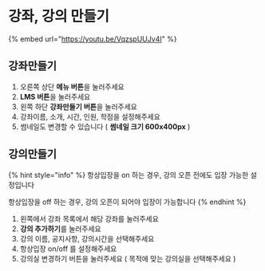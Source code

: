 # 강좌, 강의 만들기

{% embed url="https://youtu.be/VqzspUUJv4I" %}

## 강좌만들기

1. 오른쪽 상단 **메뉴 버튼**을 눌러주세요&#x20;
2. **LMS 버튼**을 눌러주세요&#x20;
3. 왼쪽 하단 **강좌만들기 버튼**을 눌러주세요&#x20;
4. 강좌이름, 소개, 시간, 인원, 학점을 설정해주세요&#x20;
5. 썸네일도 변경할 수 있습니다 ( **썸네일 크기 600x400px** )&#x20;



## 강의만들기

{% hint style="info" %}
항상입장을 on 하는 경우, 강의 오픈 전에도 입장 가능한 설정입니다&#x20;

항상입장을 off 하는 경우, 강의 오픈이 되어야 입장이 가능합니다&#x20;
{% endhint %}

1. 왼쪽에서 강좌 목록에서 해당 강좌를 눌러주세요&#x20;
2. **강의 추가하기**를 눌러주세요&#x20;
3. 강의 이름, 공지사항, 강의시간을 선택해주세요&#x20;
4. 항상입장 on/off 를 설정해주세요&#x20;
5. 강의실 변경하기 버튼을 눌러주세요  ( 목적에 맞는 강의실을 선택해주세요 )
